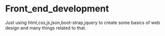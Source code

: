 # Front_end_development
Just using html,css,js,json,boot-strap,jquery to create some basics of web design and many things related to that.
